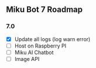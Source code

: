 ## Miku Bot 7 Roadmap

### 7.0
- [X] Update all logs (log warn error)
- [ ] Host on Raspberry PI
- [ ] Miku AI Chatbot
- [ ] Image API
